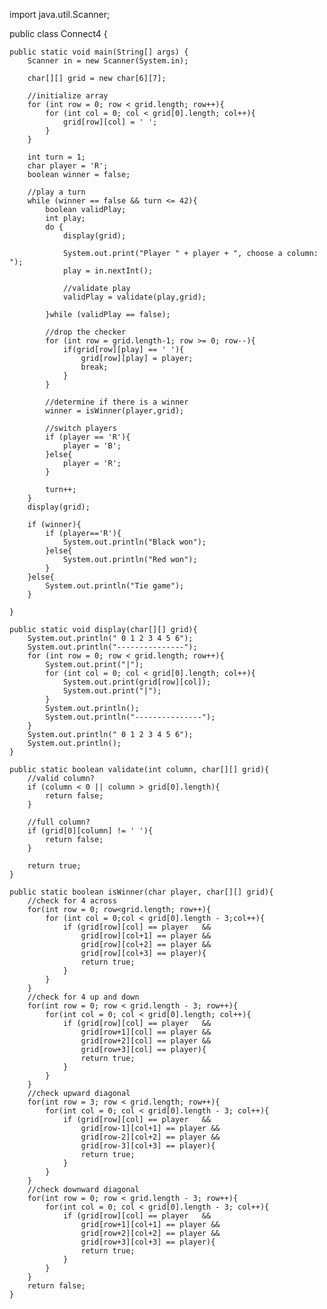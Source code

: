 import java.util.Scanner;

public class Connect4 {

	public static void main(String[] args) {
		Scanner in = new Scanner(System.in);
		
		char[][] grid = new char[6][7];
		
		//initialize array
		for (int row = 0; row < grid.length; row++){
			for (int col = 0; col < grid[0].length; col++){
				grid[row][col] = ' ';
			}
		}
		
		int turn = 1;
		char player = 'R';
		boolean winner = false;		
		
		//play a turn
		while (winner == false && turn <= 42){
			boolean validPlay;
			int play;
			do {
				display(grid);
				
				System.out.print("Player " + player + ", choose a column: ");
				play = in.nextInt();
				
				//validate play
				validPlay = validate(play,grid);
				
			}while (validPlay == false);
			
			//drop the checker
			for (int row = grid.length-1; row >= 0; row--){
				if(grid[row][play] == ' '){
					grid[row][play] = player;
					break;
				}
			}
			
			//determine if there is a winner
			winner = isWinner(player,grid);
			
			//switch players
			if (player == 'R'){
				player = 'B';
			}else{
				player = 'R';
			}
			
			turn++;			
		}
		display(grid);
		
		if (winner){
			if (player=='R'){
				System.out.println("Black won");
			}else{
				System.out.println("Red won");
			}
		}else{
			System.out.println("Tie game");
		}
		
	}
	
	public static void display(char[][] grid){
		System.out.println(" 0 1 2 3 4 5 6");
		System.out.println("---------------");
		for (int row = 0; row < grid.length; row++){
			System.out.print("|");
			for (int col = 0; col < grid[0].length; col++){
				System.out.print(grid[row][col]);
				System.out.print("|");
			}
			System.out.println();
			System.out.println("---------------");
		}
		System.out.println(" 0 1 2 3 4 5 6");
		System.out.println();
	}
	
	public static boolean validate(int column, char[][] grid){
		//valid column?
		if (column < 0 || column > grid[0].length){
			return false;
		}
		
		//full column?
		if (grid[0][column] != ' '){
			return false;
		}
		
		return true;
	}
	
	public static boolean isWinner(char player, char[][] grid){
		//check for 4 across
		for(int row = 0; row<grid.length; row++){
			for (int col = 0;col < grid[0].length - 3;col++){
				if (grid[row][col] == player   && 
					grid[row][col+1] == player &&
					grid[row][col+2] == player &&
					grid[row][col+3] == player){
					return true;
				}
			}			
		}
		//check for 4 up and down
		for(int row = 0; row < grid.length - 3; row++){
			for(int col = 0; col < grid[0].length; col++){
				if (grid[row][col] == player   && 
					grid[row+1][col] == player &&
					grid[row+2][col] == player &&
					grid[row+3][col] == player){
					return true;
				}
			}
		}
		//check upward diagonal
		for(int row = 3; row < grid.length; row++){
			for(int col = 0; col < grid[0].length - 3; col++){
				if (grid[row][col] == player   && 
					grid[row-1][col+1] == player &&
					grid[row-2][col+2] == player &&
					grid[row-3][col+3] == player){
					return true;
				}
			}
		}
		//check downward diagonal
		for(int row = 0; row < grid.length - 3; row++){
			for(int col = 0; col < grid[0].length - 3; col++){
				if (grid[row][col] == player   && 
					grid[row+1][col+1] == player &&
					grid[row+2][col+2] == player &&
					grid[row+3][col+3] == player){
					return true;
				}
			}
		}
		return false;
	}
